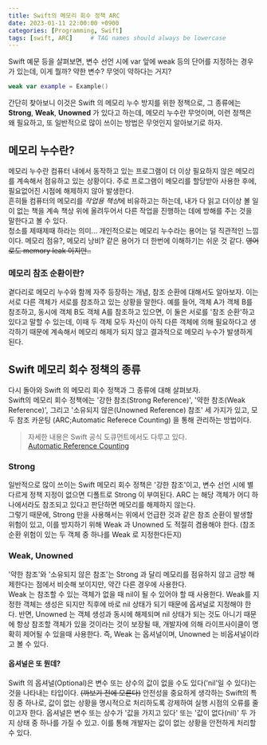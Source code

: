 ```yaml
---
title: Swift의 메모리 회수 정책 ARC
date: 2023-01-11 22:00:00 +0900
categories: [Programming, Swift]
tags: [swift, ARC]     # TAG names should always be lowercase
---
```


Swift 예문 등을 살펴보면, 변수 선언 시에 var 앞에 weak 등의 단어를 지정하는 경우가 있는데, 이게 뭘까? 약한 변수? 무엇이 약하다는 거지?
```swift
weak var example = Example()
```

간단히 찾아보니 이것은 Swift 의 메모리 누수 방지를 위한 정책으로, 그 종류에는 **Strong**, **Weak**, **Unowned** 가 있다고 하는데, 메모리 누수란 무엇이며, 이런 정책은 왜 필요하고, 또 일반적으로 많이 쓰이는 방법은 무엇인지 알아보기로 하자.

## 메모리 누수란?
메모리 누수란 컴퓨터 내에서 동작하고 있는 프로그램이 더 이상 필요하지 않은 메모리를 계속해서 점유하고 있는 상황이다. 주로 프로그램이 메모리를 할당받아 사용한 후에, 필요없어진 시점에 해제하지 않아 발생한다.<br>
흔히들 컴퓨터의 메모리를 *작업용 책상*에 비유하고는 하는데, 내가 다 읽고 더이상 볼 일이 없는 책을 계속 책상 위에 올려두어서 다른 작업을 진행하는 데에 방해를 주는 것을 말한다고 볼 수 있다.<br>
청소를 제때제때 하라는 의미... 개인적으로는 메모리 누수라는 용어는 덜 직관적인 느낌이다. 메모리 점유?, 메모리 낭비? 같은 용어가 더 한번에 이해하기는 쉬운 것 같다. ~~영어로도 memory leak 이지만..~~

### 메모리 참조 순환이란?
곁다리로 메모리 누수와 함께 자주 등장하는 개념, 참조 순환에 대해서도 알아보자. 이는 서로 다른 객체가 서로를 참조하고 있는 상황을 말한다. 예를 들어, 객체 A가 객체 B를 참조하고, 동시에 객체 B도 객체 A를 참조하고 있으면, 이 둘은 서로를 '참조 순환'하고 있다고 말할 수 있는데, 이때 두 객체 모두 자신이 아직 다른 객체에 의해 필요하다고 생각하기 때문에 계속해서 메모리 해제가 되지 않고 결과적으로 메모리 누수가 발생하게 된다.

## Swift 메모리 회수 정책의 종류
다시 돌아와 Swift 의 메모리 회수 정책과 그 종류에 대해 살펴보자.<br>
Swift의 메모리 회수 정책에는 '강한 참조(Strong Reference)', '약한 참조(Weak Reference)', 그리고 '소유되지 않은(Unowned Reference) 참조' 세 가지가 있고, 모두 참조 카운팅 (ARC;Automatic Referece Counting) 을 통해 관리하는 방법이다.

>자세한 내용은 Swift 공식 도큐먼트에서도 다루고 있다.<br>
[Automatic Reference Counting](https://docs.swift.org/swift-book/documentation/the-swift-programming-language/automaticreferencecounting/)

### Strong
일반적으로 많이 쓰이는 Swift 메모리 회수 정책은 '강한 참조'이고, 변수 선언 시에 별다르게 정책 지정이 없으면 디폴트로 Strong 이 부여된다. ARC 는 해당 객체가 어디 하나에서라도 참조되고 있다고 판단하면 메모리를 해제하지 않는다.<br>
그렇기 때문에, Strong 만을 사용해서는 위에서 언급한 것과 같은 참조 순환이 발생할 위험이 있고, 이를 방지하기 위해 Weak 과 Unowned 도 적절히 겸용해야 한다. (참조 순환 위험이 있는 두 객체 중 하나를 Weak 로 지정한다든지)

### Weak, Unowned
'약한 참조'와 '소유되지 않은 참조'는 Strong 과 달리 메모리를 점유하지 않고 금방 해제한다는 점에서 비슷해 보이지만, 약간 다른 경우에 사용한다.<br>
Weak 는 참조할 수 있는 객체가 없을 때 nil이 될 수 있어야 할 때 사용한다. Weak를 지정한 객체는 생성은 되지만 직후에 바로 nil 상태가 되기 때문에 옵셔널로 지정해야 한다. 반면, Unowned 는 객체 생성과 동시에 해제되며 nil 상태가 되는 것도 아니기 때문에 항상 참조할 객체가 있을 것이라는 것이 보장될 때, 개발자에 의해 라이프사이클이 명확히 제어될 수 있을때 사용한다. 즉, Weak 는 옵셔널이며, Unowned 는 비옵셔널이라고 볼 수 있다.

#### 옵셔널은 또 뭔데?
Swift 의 옵셔널(Optional)은 변수 또는 상수의 값이 없을 수도 있다('nil'일 수 있다)는 것을 나타내는 타입이다. ~~(까보기 전에 모른다)~~ 안전성을 중요하게 생각하는 Swift의 특징 중 하나로, 값이 없는 상황을 명시적으로 처리하도록 강제하여 실행 시점의 오류를 줄이고자 한다. 옵셔널은 변수 또는 상수가 '값을 가지고 있다' 또는 '값이 없다(nil)' 두 가지 상태 중 하나를 가질 수 있고. 이를 통해 개발자는 값이 없는 상황을 안전하게 처리할 수 있다.

